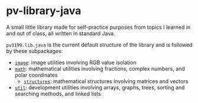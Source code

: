 # pv-library-java
A small little library made for self-practice purposes from topics I learned in and out of class, all written in standard Java.

`pv3199.lib.java` is the current default structure of the library and is followed by these subpackages:
+ [`image`](src/main/java/pv3199/lib/java/image): image utilities involving RGB value isolation
+ [`math`](src/main/java/pv3199/lib/java/math): mathematical utilities involving fractions, complex numbers, and polar coordinates
  + [`structures`](src/main/pv3199/lib/java/math/structures): mathematical structures involving matrices and vectors
+ [`util`](src/main/pv3199/lib/java/math/util): development utilities involving arrays, graphs, trees, sorting and searching methods, and linked lists
